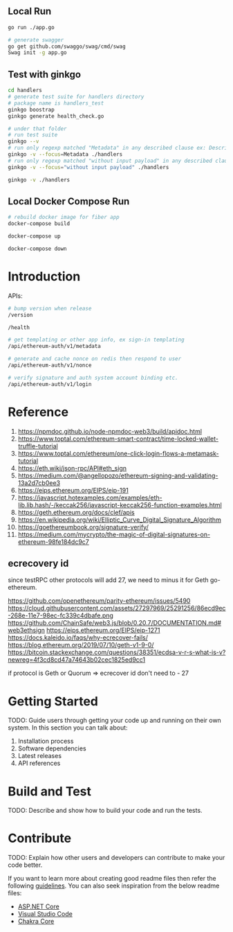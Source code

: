 ## Local Run

```sh
go run ./app.go

# generate swagger
go get github.com/swaggo/swag/cmd/swag
Swag init -g app.go
```

## Test with ginkgo

```sh
cd handlers
# generate test suite for handlers directory
# package name is handlers_test
ginkgo boostrap
ginkgo generate health_check.go

# under that folder
# run test suite
ginkgo --v
# run only regexp matched "Metadata" in any described clause ex: Describe/It
ginkgo -v --focus=Metadata ./handlers
# run only regexp matched "without input payload" in any described clause ex: Describe/It
ginkgo -v --focus="without input payload" ./handlers

ginkgo -v ./handlers
```

## Local Docker Compose Run

```sh
# rebuild docker image for fiber app
docker-compose build

docker-compose up

docker-compose down
```

# Introduction

APIs:

```sh
# bump version when release
/version

/health

# get templating or other app info, ex sign-in templating
/api/ethereum-auth/v1/metadata

# generate and cache nonce on redis then respond to user
/api/ethereum-auth/v1/nonce

# verify signature and auth system account binding etc.
/api/ethereum-auth/v1/login
```

# Reference

1. https://npmdoc.github.io/node-npmdoc-web3/build/apidoc.html
2. https://www.toptal.com/ethereum-smart-contract/time-locked-wallet-truffle-tutorial
3. https://www.toptal.com/ethereum/one-click-login-flows-a-metamask-tutorial
4. https://eth.wiki/json-rpc/API#eth_sign
5. https://medium.com/@angellopozo/ethereum-signing-and-validating-13a2d7cb0ee3
6. https://eips.ethereum.org/EIPS/eip-191
7. https://javascript.hotexamples.com/examples/eth-lib.lib.hash/-/keccak256/javascript-keccak256-function-examples.html
9. https://geth.ethereum.org/docs/clef/apis
9. https://en.wikipedia.org/wiki/Elliptic_Curve_Digital_Signature_Algorithm
10. https://goethereumbook.org/signature-verify/
11. https://medium.com/mycrypto/the-magic-of-digital-signatures-on-ethereum-98fe184dc9c7

## ecrecovery id

since testRPC other protocols will add 27, we need to minus it for Geth go-ethereum.

https://github.com/openethereum/parity-ethereum/issues/5490
https://cloud.githubusercontent.com/assets/27297969/25291256/86ecd9ec-268e-11e7-98ec-fc339c4dbafe.png
https://github.com/ChainSafe/web3.js/blob/0.20.7/DOCUMENTATION.md#web3ethsign
https://eips.ethereum.org/EIPS/eip-1271
https://docs.kaleido.io/faqs/why-ecrecover-fails/
https://blog.ethereum.org/2019/07/10/geth-v1-9-0/
https://bitcoin.stackexchange.com/questions/38351/ecdsa-v-r-s-what-is-v?newreg=4f3cd8cd47a74643b02cec1825ed9cc1

if protocol is Geth or Quorum => ecrecover id don't need to - 27

# Getting Started

TODO: Guide users through getting your code up and running on their own system. In this section you can talk about:
1.	Installation process
2.	Software dependencies
3.	Latest releases
4.	API references

# Build and Test
TODO: Describe and show how to build your code and run the tests.

# Contribute
TODO: Explain how other users and developers can contribute to make your code better.

If you want to learn more about creating good readme files then refer the following [guidelines](https://docs.microsoft.com/en-us/azure/devops/repos/git/create-a-readme?view=azure-devops). You can also seek inspiration from the below readme files:
- [ASP.NET Core](https://github.com/aspnet/Home)
- [Visual Studio Code](https://github.com/Microsoft/vscode)
- [Chakra Core](https://github.com/Microsoft/ChakraCore)
